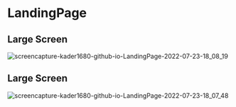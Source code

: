 # LandingPage
<h2>Large Screen</h2>

![screencapture-kader1680-github-io-LandingPage-2022-07-23-18_08_19](https://user-images.githubusercontent.com/87822994/180615571-47d05e64-798e-4cb9-851b-4b90567a8520.png)


<h2>Large Screen</h2>

![screencapture-kader1680-github-io-LandingPage-2022-07-23-18_07_48](https://user-images.githubusercontent.com/87822994/180615512-9e3386af-27c9-4863-9df3-0324778d5d0c.png)
